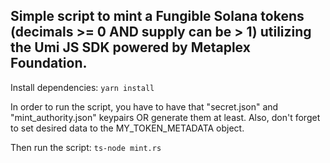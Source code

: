 ## Simple script to mint a Fungible Solana tokens (decimals >= 0 AND supply can be > 1) utilizing the Umi JS SDK powered by Metaplex Foundation. 

Install dependencies:
`yarn install`

In order to run the script, you have to have that "secret.json" and "mint_authority.json" keypairs OR generate them at least. Also, don't forget to set desired data to the MY_TOKEN_METADATA object.

Then run the script:
`ts-node mint.rs`